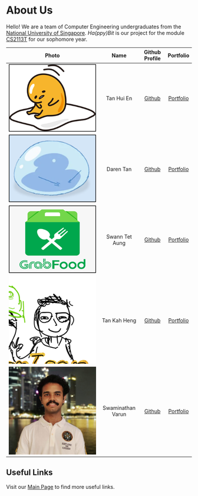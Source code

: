 # About Us

Hello! We are a team of Computer Engineering undergraduates from the 
[National University of Singapore](https://www.nus.edu.sg/). _Ha(ppy)Bit_ is our project for the module
[CS2113T](https://nusmods.com/modules/CS2113T/software-engineering-object-oriented-programming) for our sophomore year.

Photo | Name | Github Profile | Portfolio 
--------|:----:|:--------------:|:---------:
![](Display_Images/Gudetama.png) | Tan Hui En | [Github](https://github.com/huien77) | [Portfolio](team/huien77.md)
![](Display_Images/Rimuru.png) | Daren Tan | [Github](https://github.com/DJ-Tan) | [Portfolio](team/dj-tan.md)
![](Display_Images/GrabFood.png) | Swann Tet Aung | [Github](https://github.com/STAung07) | [Portfolio](team/staung07.md)
![](Display_Images/KahHeng.png) | Tan Kah Heng | [Github](https://github.com/kahhe) | [Portfolio](team/kahhe.md)
![](Display_Images/Flerovious.jpeg) | Swaminathan Varun | [Github](https://github.com/flerovious) | [Portfolio](team/flerovious.md)

## Useful Links

Visit our [Main Page](README.md) to find more useful links.